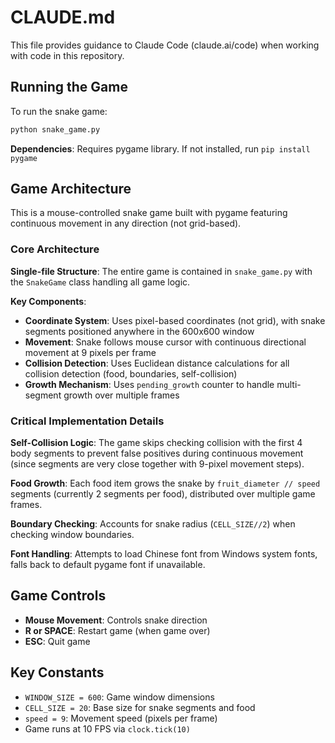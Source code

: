 # CLAUDE.md

This file provides guidance to Claude Code (claude.ai/code) when working with code in this repository.

## Running the Game

To run the snake game:
```bash
python snake_game.py
```

**Dependencies**: Requires pygame library. If not installed, run `pip install pygame`

## Game Architecture

This is a mouse-controlled snake game built with pygame featuring continuous movement in any direction (not grid-based).

### Core Architecture

**Single-file Structure**: The entire game is contained in `snake_game.py` with the `SnakeGame` class handling all game logic.

**Key Components**:
- **Coordinate System**: Uses pixel-based coordinates (not grid), with snake segments positioned anywhere in the 600x600 window
- **Movement**: Snake follows mouse cursor with continuous directional movement at 9 pixels per frame
- **Collision Detection**: Uses Euclidean distance calculations for all collision detection (food, boundaries, self-collision)
- **Growth Mechanism**: Uses `pending_growth` counter to handle multi-segment growth over multiple frames

### Critical Implementation Details

**Self-Collision Logic**: The game skips checking collision with the first 4 body segments to prevent false positives during continuous movement (since segments are very close together with 9-pixel movement steps).

**Food Growth**: Each food item grows the snake by `fruit_diameter // speed` segments (currently 2 segments per food), distributed over multiple game frames.

**Boundary Checking**: Accounts for snake radius (`CELL_SIZE//2`) when checking window boundaries.

**Font Handling**: Attempts to load Chinese font from Windows system fonts, falls back to default pygame font if unavailable.

## Game Controls

- **Mouse Movement**: Controls snake direction
- **R or SPACE**: Restart game (when game over)
- **ESC**: Quit game

## Key Constants

- `WINDOW_SIZE = 600`: Game window dimensions
- `CELL_SIZE = 20`: Base size for snake segments and food
- `speed = 9`: Movement speed (pixels per frame)
- Game runs at 10 FPS via `clock.tick(10)`